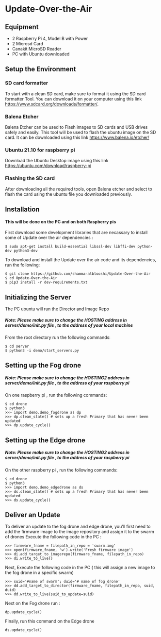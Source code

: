 # Update-Over-the-Air
## Equipment 
* 2 Raspberry Pi 4, Model B with Power
* 2 Microsd Card
* Canakit MicroSD Reader
* PC with Ubuntu downloaded 
## Setup the Environment
### SD card formatter 
To start with a clean SD card, make sure to format it using the SD card formatter Tool. You can download it on your computer using this link https://www.sdcard.org/downloads/formatter/.
### Balena Etcher
Balena Etcher can be used to Flash images to SD cards and USB drives safely and easily. This tool will be used to flash the ubuntu image on the SD card. It can be downloaded using this link https://www.balena.io/etcher/
### Ubuntu 21.10 for raspberry pi
Download the Ubuntu Desktop image using this link https://ubuntu.com/download/raspberry-pi
### Flashing the SD card
After downloading all the required tools, open Balena etcher and select to flash the card using the ubuntu file you downloaded previously. 

## Installation
#### This will be done on the PC and on both Raspberry pis
First download some development libraries that are necassary to install some of Update over the air dependencies :
```
$ sudo apt-get install build-essential libssl-dev libffi-dev python-dev python3-dev
```
To download and install the Update over the air code and its dependencies, run the following:
```
$ git clone https://github.com/shamma-alblooshi/Update-Over-the-Air
$ cd Update-Over-the-Air
$ pip3 install -r dev-requirements.txt
```
## Initializing the Server 
The PC ubuntu will run the Director and Image Repo <br />
##### Note: Please make sure to change the HOSTING address in server/demo/__init__.py file , to the address of your local machine
From the root directory run the following commands:
```
$ cd server
$ python3 -i demo/start_servers.py
```
## Setting up the Fog drone
##### Note: Please make sure to change the HOSTING2 address in server/demo/__init__.py file , to the address of your raspberry pi
On one raspberry pi , run the following commands:
```
$ cd drone
$ python3
>>> import demo.demo_fogdrone as dp
>>> dp.clean_slate() # sets up a fresh Primary that has never been updated
>>> dp.update_cycle()
```
## Setting up the Edge drone
##### Note: Please make sure to change the HOSTING2 address in server/demo/__init__.py file , to the address of your raspberry pi
On the other raspberry pi , run the following commands:
```
$ cd drone
$ python3
>>> import demo.demo_edgedrone as ds
>>> ds.clean_slate() # sets up a fresh Primary that has never been updated
>>> ds.update_cycle()
```
## Deliver an Update 
To deliver an update to the fog drone and edge drone, you'll first need to add the firmware image to the image repository and assign it to the swarm of drones
Execute the following code in the PC :
```
>>> firmware_fname = filepath_in_repo = 'swarm.img'
>>> open(firmware_fname, 'w').write('Fresh firmware image')
>>> di.add_target_to_imagerepo(firmware_fname, filepath_in_repo)
>>> di.write_to_live()
```
Next, Execute the following code in the PC ( this will assign a new image to the fog drone in a specific swarm)
```
>>> suid='#name of swarm'; duid='# name of fog drone'
>>> dd.add_target_to_director(firmware_fname, filepath_in_repo, suid, duid)
>>> dd.write_to_live(suid_to_update=suid)
```
Next on the Fog drone run :
```
dp.update_cycle()
```
Finally, run this command on the Edge drone
```
ds.update_cycle()
```
